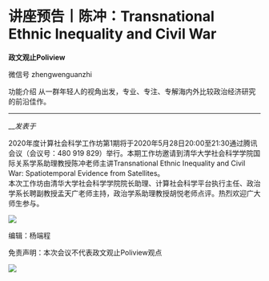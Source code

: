 

#  讲座预告丨陈冲：Transnational Ethnic Inequality and Civil War



**政文观止Poliview** 

微信号 zhengwenguanzhi

功能介绍 从一群年轻人的视角出发，专业、专注、专解海内外比较政治经济研究的前沿佳作。

____

___发表于_


  
2020年度计算社会科学工作坊第1期将于2020年5月28日20:00至21:30通过腾讯会议（会议号：480 919
829）举行。本期工作坊邀请到清华大学社会科学学院国际关系学系助理教授陈冲老师主讲Transnational Ethnic Inequality and
Civil War: Spatiotemporal Evidence from Satellites。  
本次工作坊由清华大学社会科学学院院长助理、计算社会科学平台执行主任、政治学系长聘副教授孟天广老师主持，政治学系助理教授胡悦老师点评。热烈欢迎广大师生参与。  

![](/images/300/2.jpeg)

  

编辑：杨端程

免责声明：本次会议不代表政文观止Poliview观点

  

  

![](/images/300/3.jpeg)

  

